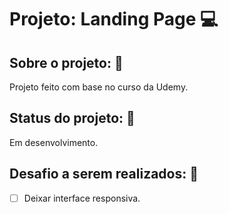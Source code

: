# Projeto: Landing Page :computer:

## Sobre o projeto: :page_facing_up:

Projeto feito com base no curso da Udemy.


## Status do projeto: :wrench:

Em desenvolvimento.


## Desafio a serem realizados: :pushpin:

- [ ] Deixar interface responsiva.
